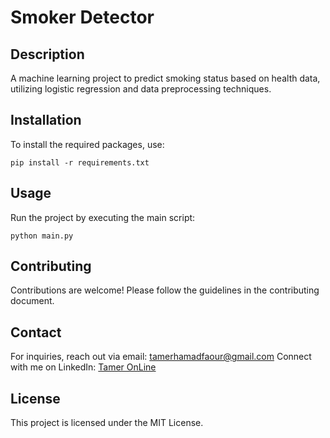 
# Smoker Detector

## Description
A machine learning project to predict smoking status based on health data, utilizing logistic regression and data preprocessing techniques.

## Installation
To install the required packages, use:
```
pip install -r requirements.txt
```

## Usage
Run the project by executing the main script:
```
python main.py
```

## Contributing
Contributions are welcome! Please follow the guidelines in the contributing document.

## Contact
For inquiries, reach out via email: tamerhamadfaour@gmail.com
Connect with me on LinkedIn: [Tamer OnLine](https://www.linkedin.com/in/tameronline)

## License
This project is licensed under the MIT License.
